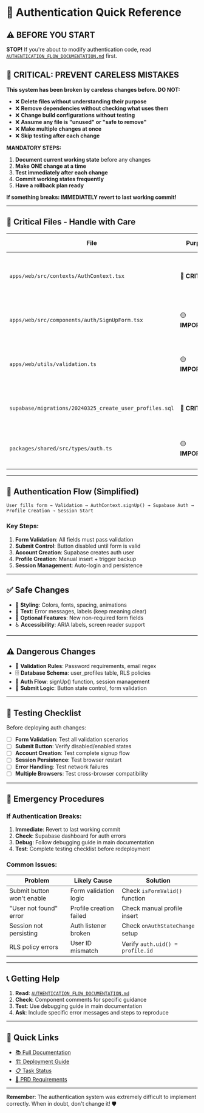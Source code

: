 # 🔐 Authentication Quick Reference

## ⚠️ **BEFORE YOU START**

**STOP!** If you're about to modify authentication code, read [`AUTHENTICATION_FLOW_DOCUMENTATION.md`](./AUTHENTICATION_FLOW_DOCUMENTATION.md) first.

## 🚨 **CRITICAL: PREVENT CARELESS MISTAKES**

**This system has been broken by careless changes before. DO NOT:**

- ❌ **Delete files without understanding their purpose**
- ❌ **Remove dependencies without checking what uses them**
- ❌ **Change build configurations without testing**
- ❌ **Assume any file is "unused" or "safe to remove"**
- ❌ **Make multiple changes at once**
- ❌ **Skip testing after each change**

**MANDATORY STEPS:**
1. **Document current working state** before any changes
2. **Make ONE change at a time**
3. **Test immediately after each change**
4. **Commit working states frequently**
5. **Have a rollback plan ready**

**If something breaks: IMMEDIATELY revert to last working commit!**

---

## 🚨 **Critical Files - Handle with Care**

| File | Purpose | Risk Level | Notes |
|------|---------|------------|-------|
| `apps/web/src/contexts/AuthContext.tsx` | 🔴 **CRITICAL** | **HIGH** | Core auth logic - breaking changes affect entire app |
| `apps/web/src/components/auth/SignUpForm.tsx` | 🟡 **IMPORTANT** | **MEDIUM** | User registration - validation logic is critical |
| `apps/web/utils/validation.ts` | 🟡 **IMPORTANT** | **MEDIUM** | Form security - relaxing rules weakens security |
| `supabase/migrations/20240325_create_user_profiles.sql` | 🔴 **CRITICAL** | **HIGH** | Database schema - changes require migration |
| `packages/shared/src/types/auth.ts` | 🟡 **IMPORTANT** | **MEDIUM** | Type definitions - changes break components |

---

## 🔄 **Authentication Flow (Simplified)**

```
User fills form → Validation → AuthContext.signUp() → Supabase Auth → Profile Creation → Session Start
```

### **Key Steps:**
1. **Form Validation**: All fields must pass validation
2. **Submit Control**: Button disabled until form is valid
3. **Account Creation**: Supabase creates auth user
4. **Profile Creation**: Manual insert + trigger backup
5. **Session Management**: Auto-login and persistence

---

## ✅ **Safe Changes**

- 🎨 **Styling**: Colors, fonts, spacing, animations
- 📝 **Text**: Error messages, labels (keep meaning clear)
- 🔧 **Optional Features**: New non-required form fields
- ♿ **Accessibility**: ARIA labels, screen reader support

---

## ⚠️ **Dangerous Changes**

- 🔐 **Validation Rules**: Password requirements, email regex
- 🗄️ **Database Schema**: user_profiles table, RLS policies
- 🔄 **Auth Flow**: signUp() function, session management
- 🎯 **Submit Logic**: Button state control, form validation

---

## 🧪 **Testing Checklist**

Before deploying auth changes:

- [ ] **Form Validation**: Test all validation scenarios
- [ ] **Submit Button**: Verify disabled/enabled states
- [ ] **Account Creation**: Test complete signup flow
- [ ] **Session Persistence**: Test browser restart
- [ ] **Error Handling**: Test network failures
- [ ] **Multiple Browsers**: Test cross-browser compatibility

---

## 🚨 **Emergency Procedures**

### **If Authentication Breaks:**

1. **Immediate**: Revert to last working commit
2. **Check**: Supabase dashboard for auth errors
3. **Debug**: Follow debugging guide in main documentation
4. **Test**: Complete testing checklist before redeployment

### **Common Issues:**

| Problem | Likely Cause | Solution |
|---------|--------------|----------|
| Submit button won't enable | Form validation logic | Check `isFormValid()` function |
| "User not found" error | Profile creation failed | Check manual profile insert |
| Session not persisting | Auth listener broken | Check `onAuthStateChange` setup |
| RLS policy errors | User ID mismatch | Verify `auth.uid() = profile.id` |

---

## 📞 **Getting Help**

1. **Read**: [`AUTHENTICATION_FLOW_DOCUMENTATION.md`](./AUTHENTICATION_FLOW_DOCUMENTATION.md)
2. **Check**: Component comments for specific guidance
3. **Test**: Use debugging guide in main documentation
4. **Ask**: Include specific error messages and steps to reproduce

---

## 🔗 **Quick Links**

- [📚 Full Documentation](./AUTHENTICATION_FLOW_DOCUMENTATION.md)
- [🏗️ Deployment Guide](./DEPLOYMENT_LESSONS_LEARNED.md)
- [📋 Task Status](./tasks/tasks-prd-auth-flow.md)
- [🎯 PRD Requirements](./tasks/prd-auth-flow.md)

---

**Remember**: The authentication system was extremely difficult to implement correctly. When in doubt, don't change it! 🛡️
